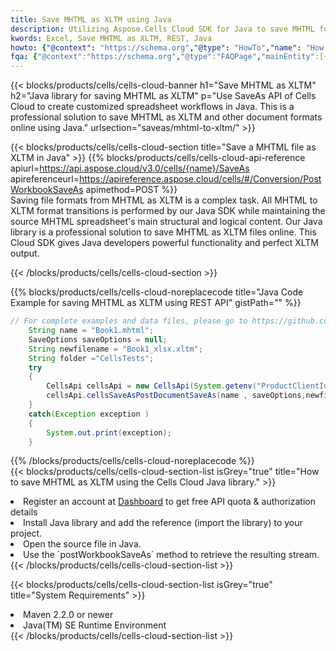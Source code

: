 ```yaml
---
title: Save MHTML as XLTM using Java 
description: Utilizing Aspose.Cells Cloud SDK for Java to save MHTML format file as XLTM format file. 
kwords: Excel, Save MHTML as XLTM, REST, Java
howto: {"@context": "https://schema.org","@type": "HowTo","name": "How to save MHTML as XLTM using the Cells Cloud Java library.","description": "How to save MHTML as XLTM using the Cells Cloud Java library.","image": {"@type": "ImageObject"},"url": "/java/saveas/mhtml-to-xltm/","step": [{ "@type": "HowToStep","name": "How to save MHTML as XLTM using the Cells Cloud Java library. step 1", "image": {"@type": "ImageObject",},"url": "/java/saveas/mhtml-to-xltm/","text": "Register an account at <a href='https://dashboard.aspose.cloud/'>Dashboard</a> to get free API quota & authorization details",},{ "@type": "HowToStep","name": "How to save MHTML as XLTM using the Cells Cloud Java library. step 1", "image": {"@type": "ImageObject",},"url": "/java/saveas/mhtml-to-xltm/","text": "Install Java library and add the reference (import the library) to your project.",},{ "@type": "HowToStep","name": "How to save MHTML as XLTM using the Cells Cloud Java library. step 1", "image": {"@type": "ImageObject",},"url": "/java/saveas/mhtml-to-xltm/","text": "Open the source file in Java.",},{ "@type": "HowToStep","name": "How to save MHTML as XLTM using the Cells Cloud Java library. step 1", "image": {"@type": "ImageObject",},"url": "/java/saveas/mhtml-to-xltm/","text": "Use the `postWorkbookSaveAs` method to retrieve the resulting stream.",}, ],"supply": {"@type": "HowToSupply","name": "document"},"tool": [{"@type": "HowToTool","name": "IntelliJ IDEA, Visual Studio Code, Eclipse"},{"@type": "HowToTool","name": "Aspose Cells"}],"totalTime": "PT6M"}
fqa: {"@context":"https://schema.org","@type":"FAQPage","mainEntity":[{"@type":"Question","name":"Why save file as other formats file in C# using REST API?","acceptedAnswer":{"@type":"Answer","text":"Documents are encoded in many ways, and some files may be incompatible with the software you use. To open and read such files, just save them as appropriate file formats.<br/><ol><li>Install .NET SDK and add the reference (import the library) to your project.</li><li>Open the source file in C# using REST API.</li><li>Call the PostWorkbookSaveAsRequest() method, passing an output filename with required extension.</li><li>Get the result of save as a separate file.</li></ol>"}},{"@type":"Question","name":"What file formats can I save as with your C# library?","acceptedAnswer":{"@type":"Answer","text":"We support a variety of file formats for conversion using .NET library, including XLSX, Excel, xls , PDF, CSV, HTML, Markdown, XML, PNG, JPG, TIFF, Json, TXT and many more."}},{"@type":"Question","name":"What is the maximum allowed file size for conversion using this .NET library?","acceptedAnswer":{"@type":"Answer","text":"There are no file size limits for format conversions using .NET library."}}]}
---
```



{{< blocks/products/cells/cells-cloud-banner h1="Save MHTML as XLTM" h2="Java library for saving MHTML as XLTM" p="Use SaveAs API of Cells Cloud to create customized spreadsheet workflows in Java. This is a professional solution to save MHTML as XLTM and other document formats online using Java." urlsection="saveas/mhtml-to-xltm/" >}}

{{< blocks/products/cells/cells-cloud-section  title="Save a MHTML file as XLTM in Java" >}}
{{% blocks/products/cells/cells-cloud-api-reference  apiurl=https://api.aspose.cloud/v3.0/cells/{name}/SaveAs  apireferenceurl=https://apireference.aspose.cloud/cells/#/Conversion/PostWorkbookSaveAs  apimethod=POST %}}
<br/>
Saving file formats from MHTML as XLTM is a complex task. All MHTML to XLTM format transitions is performed by our Java SDK while maintaining the source MHTML spreadsheet's main structural and logical content. Our Java library is a professional solution to save MHTML as XLTM files online. This Cloud SDK gives Java developers powerful functionality and perfect XLTM output.

{{< /blocks/products/cells/cells-cloud-section >}}

{{% blocks/products/cells/cells-cloud-noreplacecode title="Java Code Example for saving MHTML as XLTM using REST API" gistPath="" %}}
  
```java
// For complete examples and data files, please go to https://github.com/aspose-cells-cloud/aspose-cells-cloud-java/
    String name = "Book1.mhtml";
    SaveOptions saveOptions = null;
    String newfilename = "Book1_xlsx.xltm";
    String folder ="CellsTests";
    try 
    {
        CellsApi cellsApi = new CellsApi(System.getenv("ProductClientId"), System.getenv("ProductClientSecret"));
        cellsApi.cellsSaveAsPostDocumentSaveAs(name , saveOptions,newfilename,false,false,folder,null,null,null,true);                       
    }
    catch(Exception exception )
    {
        System.out.print(exception);
    }
```
  
{{% /blocks/products/cells/cells-cloud-noreplacecode  %}}
<br/>
{{< blocks/products/cells/cells-cloud-section-list isGrey="true"  title="How to save MHTML as XLTM using the Cells Cloud Java library." >}}
<li>Register an account at <a href="https://dashboard.aspose.cloud/">Dashboard</a> to get free API quota & authorization details</li>
<li>Install Java library and add the reference (import the library) to your project.</li>
<li>Open the source file in Java.</li>
<li>Use the `postWorkbookSaveAs` method to retrieve the resulting stream.</li>
{{< /blocks/products/cells/cells-cloud-section-list >}}

{{< blocks/products/cells/cells-cloud-section-list isGrey="true"  title="System Requirements" >}}
<li>Maven 2.2.0 or newer</li>
<li>Java(TM) SE Runtime Environment</li>
{{< /blocks/products/cells/cells-cloud-section-list >}}
